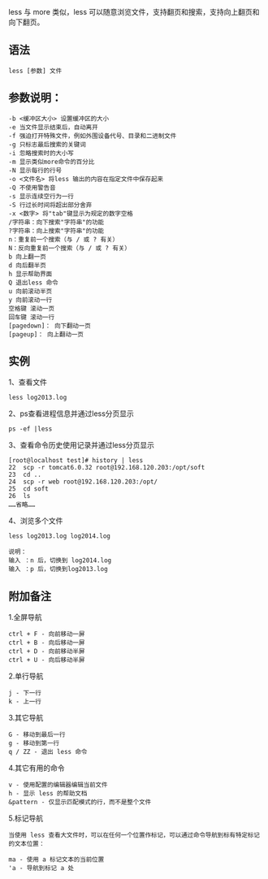 less 与 more 类似，less 可以随意浏览文件，支持翻页和搜索，支持向上翻页和向下翻页。

## 语法
```text
less [参数] 文件
```
## 参数说明：
```text
-b <缓冲区大小> 设置缓冲区的大小
-e 当文件显示结束后，自动离开
-f 强迫打开特殊文件，例如外围设备代号、目录和二进制文件
-g 只标志最后搜索的关键词
-i 忽略搜索时的大小写
-m 显示类似more命令的百分比
-N 显示每行的行号
-o <文件名> 将less 输出的内容在指定文件中保存起来
-Q 不使用警告音
-s 显示连续空行为一行
-S 行过长时间将超出部分舍弃
-x <数字> 将"tab"键显示为规定的数字空格
/字符串：向下搜索"字符串"的功能
?字符串：向上搜索"字符串"的功能
n：重复前一个搜索（与 / 或 ? 有关）
N：反向重复前一个搜索（与 / 或 ? 有关）
b 向上翻一页
d 向后翻半页
h 显示帮助界面
Q 退出less 命令
u 向前滚动半页
y 向前滚动一行
空格键 滚动一页
回车键 滚动一行
[pagedown]： 向下翻动一页
[pageup]： 向上翻动一页
```

## 实例
1、查看文件
```text
less log2013.log
```

2、ps查看进程信息并通过less分页显示
```text
ps -ef |less
```

3、查看命令历史使用记录并通过less分页显示
```text
[root@localhost test]# history | less
22  scp -r tomcat6.0.32 root@192.168.120.203:/opt/soft
23  cd ..
24  scp -r web root@192.168.120.203:/opt/
25  cd soft
26  ls
……省略……
```

4、浏览多个文件
```text
less log2013.log log2014.log

说明：
输入 ：n 后，切换到 log2014.log
输入 ：p 后，切换到log2013.log
```

## 附加备注
1.全屏导航
```text
ctrl + F - 向前移动一屏
ctrl + B - 向后移动一屏
ctrl + D - 向前移动半屏
ctrl + U - 向后移动半屏
```

2.单行导航
```text
j - 下一行
k - 上一行
```

3.其它导航
```text
G - 移动到最后一行
g - 移动到第一行
q / ZZ - 退出 less 命令
```

4.其它有用的命令
```text
v - 使用配置的编辑器编辑当前文件
h - 显示 less 的帮助文档
&pattern - 仅显示匹配模式的行，而不是整个文件
```

5.标记导航
```text
当使用 less 查看大文件时，可以在任何一个位置作标记，可以通过命令导航到标有特定标记的文本位置：

ma - 使用 a 标记文本的当前位置
'a - 导航到标记 a 处
```
